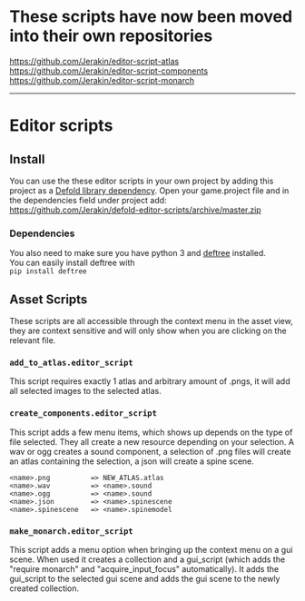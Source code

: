 # These scripts have now been moved into their own repositories  
https://github.com/Jerakin/editor-script-atlas  
https://github.com/Jerakin/editor-script-components  
https://github.com/Jerakin/editor-script-monarch  

____

# Editor scripts
## Install
You can use the these editor scripts in your own project by adding this project as a [Defold library dependency](https://www.defold.com/manuals/libraries/). Open your game.project file and in the dependencies field under project add:  
https://github.com/Jerakin/defold-editor-scripts/archive/master.zip

### Dependencies
You also need to make sure you have python 3 and [deftree](https://github.com/Jerakin/DefTree) installed.  
You can easily install deftree with  
`pip install deftree`

## Asset Scripts
These scripts are all accessible through the context menu in the asset view, they are context sensitive and will only show when you are clicking on the relevant file.

### `add_to_atlas.editor_script`
This script requires exactly 1 atlas and arbitrary amount of .pngs, it will add all selected images to the selected atlas.

### `create_components.editor_script`
This script adds a few menu items, which shows up depends on the type of file selected. They all create a new resource depending on your selection. A wav or ogg creates a sound component, a selection of .png files will create an atlas containing the selection, a json will create a spine scene.
```
<name>.png          => NEW_ATLAS.atlas  
<name>.wav          => <name>.sound  
<name>.ogg          => <name>.sound  
<name>.json         => <name>.spinescene  
<name>.spinescene   => <name>.spinemodel  
```

### `make_monarch.editor_script`
This script adds a menu option when bringing up the context menu on a gui scene. When used it creates a collection and a gui_script (which adds the "require monarch" and "acquire_input_focus" automatically). It adds the gui_script to the selected gui scene and adds the gui scene to the newly created collection.
